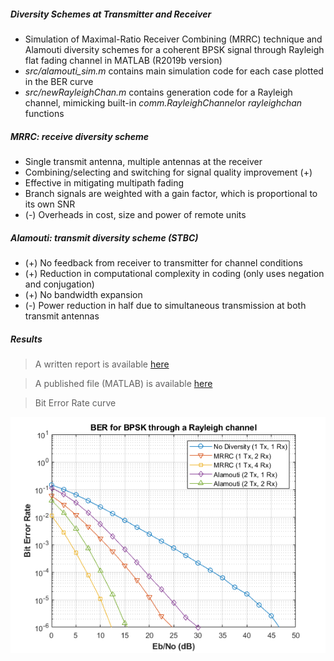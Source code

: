 ##### Diversity Schemes at Transmitter and Receiver

- Simulation of Maximal-Ratio Receiver Combining (MRRC) technique and Alamouti diversity schemes for a coherent BPSK signal through Rayleigh flat fading channel in MATLAB (R2019b version)
- _src/alamouti_sim.m_ contains main simulation code for each case plotted in the BER curve
- _src/newRayleighChan.m_ contains generation code for a Rayleigh channel, mimicking built-in *comm.RayleighChannel*or _rayleighchan_ functions

##### MRRC: receive diversity scheme

- Single transmit antenna, multiple antennas at the receiver
- Combining/selecting and switching for signal quality improvement (+)
- Effective in mitigating multipath fading
- Branch signals are weighted with a gain factor, which is proportional to its own SNR
- (-) Overheads in cost, size and power of remote units

##### Alamouti: transmit diversity scheme (STBC)

- (+) No feedback from receiver to transmitter for channel conditions
- (+) Reduction in computational complexity in coding (only uses negation and conjugation)
- (+) No bandwidth expansion
- (-) Power reduction in half due to simultaneous transmission at both transmit antennas

##### Results

> A written report is available [here](doc/mrrc_alamouti_report.pdf)

> A published file (MATLAB) is available [here](doc/mrrc_alamouti_sim_code.pdf)

> Bit Error Rate curve

![BER curve](res/ber.png)
